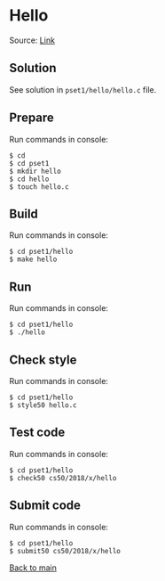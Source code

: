 # Hello

Source: [Link](https://docs.cs50.net/2018/x/psets/1/hello/hello.html "Hello")

## Solution
See solution in `pset1/hello/hello.c` file.

## Prepare

Run commands in console:
```
$ cd
$ cd pset1
$ mkdir hello
$ cd hello
$ touch hello.c
```

## Build

Run commands in console:
```
$ cd pset1/hello
$ make hello
```

## Run

Run commands in console:
```
$ cd pset1/hello
$ ./hello
```

## Check style

Run commands in console:
```
$ cd pset1/hello
$ style50 hello.c
```

## Test code

Run commands in console:
```
$ cd pset1/hello
$ check50 cs50/2018/x/hello
```

## Submit code

Run commands in console:
```
$ cd pset1/hello
$ submit50 cs50/2018/x/hello
```

[Back to main](/README.md "Back to main")
